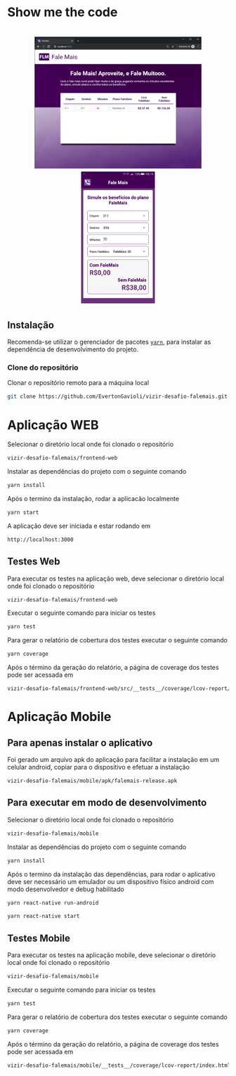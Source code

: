 # Show me the code

<h1 align="center">
  <img alt="falemais-web" title="falemais-web" src=".github/falemais-web.png" height="300px" />
  <img alt="falemais-mobile" title="falemais-mobile" src=".github/falemais-mobile.png" height="300px" />
</h1>

## Instalação

Recomenda-se utilizar o gerenciador de pacotes [`yarn`](https://yarnpkg.com), para instalar as dependência de desenvolvimento do projeto.

### Clone do repositório

Clonar o repositório remoto para a máquina local
```sh
git clone https://github.com/EvertonGavioli/vizir-desafio-falemais.git
```

# Aplicação WEB

Selecionar o diretório local onde foi clonado o repositório

```sh
vizir-desafio-falemais/frontend-web
```

Instalar as dependências do projeto com o seguinte comando

```sh
yarn install
```

Após o termino da instalação, rodar a aplicacão localmente

```sh
yarn start
```

A aplicação deve ser iniciada e estar rodando em

```sh
http://localhost:3000
```

## Testes Web

Para executar os testes na aplicação web, deve selecionar o diretório local onde foi clonado o repositório

```sh
vizir-desafio-falemais/frontend-web
```

Executar o seguinte comando para iniciar os testes

```sh
yarn test
```

Para gerar o relatório de cobertura dos testes executar o seguinte comando

```sh
yarn coverage
```

Após o término da geração do relatório, a página de coverage dos testes pode ser acessada em

```sh
vizir-desafio-falemais/frontend-web/src/__tests__/coverage/lcov-report/index.html
```

# Aplicação Mobile

## Para apenas instalar o aplicativo 

Foi gerado um arquivo apk do aplicação para facilitar a instalação em um celular android, copiar para o dispositivo e efetuar a instalação

```sh
vizir-desafio-falemais/mobile/apk/falemais-release.apk
```

## Para executar em modo de desenvolvimento

Selecionar o diretório local onde foi clonado o repositório

```sh
vizir-desafio-falemais/mobile
```

Instalar as dependências do projeto com o seguinte comando

```sh
yarn install
```

Após o termino da instalação das dependências, para rodar o aplicativo deve ser necessário um emulador ou um dispositivo físico android com modo desenvolvedor e debug habilitado

```sh
yarn react-native run-android
```

```sh
yarn react-native start
```

## Testes Mobile

Para executar os testes na aplicação mobile, deve selecionar o diretório local onde foi clonado o repositório

```sh
vizir-desafio-falemais/mobile
```

Executar o seguinte comando para iniciar os testes

```sh
yarn test
```

Para gerar o relatório de cobertura dos testes executar o seguinte comando

```sh
yarn coverage
```

Após o término da geração do relatório, a página de coverage dos testes pode ser acessada em

```sh
vizir-desafio-falemais/mobile/__tests__/coverage/lcov-report/index.html
```

